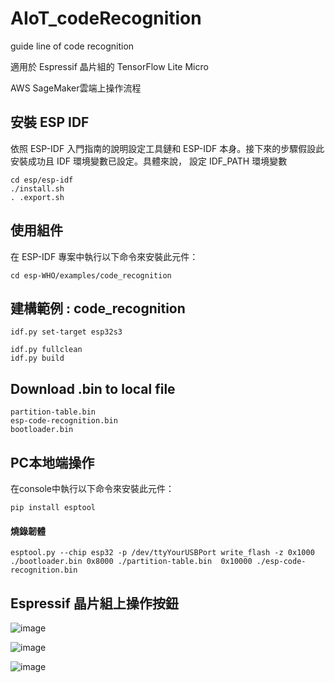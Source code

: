 
# AIoT_codeRecognition
guide line of code recognition

適用於 Espressif 晶片組的 TensorFlow Lite Micro

AWS SageMaker雲端上操作流程


安裝 ESP IDF
------------
依照 ESP-IDF 入門指南的說明設定工具鏈和 ESP-IDF 本身。接下來的步驟假設此安裝成功且 IDF 環境變數已設定。具體來說，
設定 IDF_PATH 環境變數
```
cd esp/esp-idf
./install.sh
. .export.sh
```

使用組件
------------

在 ESP-IDF 專案中執行以下命令來安裝此元件：
```
cd esp-WHO/examples/code_recognition
```

建構範例  : code_recognition
------------
```
idf.py set-target esp32s3
```
```
idf.py fullclean
idf.py build
```

Download .bin to local file 
------------
```
partition-table.bin
esp-code-recognition.bin
bootloader.bin
```

PC本地端操作
------------

在console中執行以下命令來安裝此元件：
```
pip install esptool
```
#### 燒錄韌體
```
esptool.py --chip esp32 -p /dev/ttyYourUSBPort write_flash -z 0x1000 ./bootloader.bin 0x8000 ./partition-table.bin  0x10000 ./esp-code-recognition.bin
```

Espressif 晶片組上操作按鈕
------------
![image](https://github.com/joejojo789456/AIoT_codeRecognition/assets/166804089/f10c0d56-5621-497c-af99-da5508591535)

![image](https://github.com/joejojo789456/AIoT_codeRecognition/assets/166804089/e4090c53-6dfd-4f83-82d8-9034c5ec0c85)

![image](https://github.com/joejojo789456/AIoT_codeRecognition/assets/166804089/cf630cf3-0903-4970-bf56-eeaa89158f4d)





